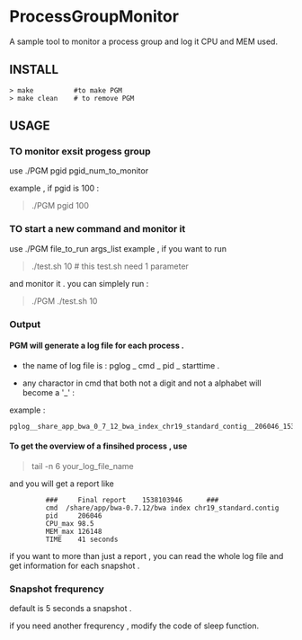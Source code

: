 # ProcessGroupMonitor

A sample tool to monitor a process group and log it CPU and MEM used.

## INSTALL

    > make          #to make PGM
    > make clean    # to remove PGM

## USAGE 

### TO monitor exsit progess group 

use ./PGM pgid pgid_num_to_monitor

example  , if pgid is 100   :

> ./PGM pgid 100

### TO start a new command and monitor it 

use ./PGM file_to_run  args_list
example , if you want to run 

> ./test.sh 10  # this test.sh need 1 parameter 

and monitor it . you can simplely run :

> ./PGM ./test.sh 10

### Output

#### PGM will generate a log file for each process . 

* the name of log file is : pglog _ cmd _ pid _ starttime .

* any charactor in cmd that both not a digit and 
            not a alphabet will become a '_' :

example :

    pglog__share_app_bwa_0_7_12_bwa_index_chr19_standard_contig__206046_1538103905

#### To get the overview of a finsihed process , use 

> tail -n 6 your_log_file_name 

and you will get a report like 

             ###     Final report    1538103946      ###
             cmd  /share/app/bwa-0.7.12/bwa index chr19_standard.contig
             pid     206046
             CPU_max 98.5
             MEM_max 126148
             TIME    41 seconds


if you want to more than just a report , you can  read the whole log file and get information for each snapshot .

### Snapshot frequrency
            
default is 5 seconds a snapshot .

if you need another frequrency , modify the code of sleep function.
